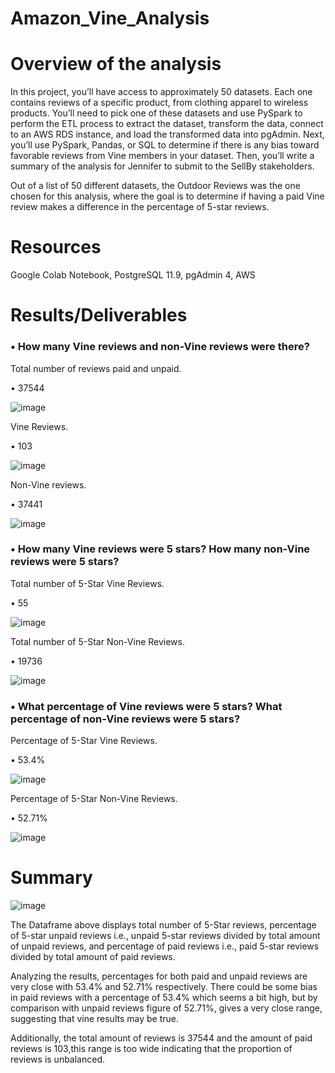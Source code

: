 # Amazon_Vine_Analysis

# Overview of the analysis

In this project, you’ll have access to approximately 50 datasets. Each one contains reviews of a specific product, from clothing apparel to wireless products. You’ll need to pick one of these datasets and use PySpark to perform the ETL process to extract the dataset, transform the data, connect to an AWS RDS instance, and load the transformed data into pgAdmin. Next, you’ll use PySpark, Pandas, or SQL to determine if there is any bias toward favorable reviews from Vine members in your dataset. Then, you’ll write a summary of the analysis for Jennifer to submit to the SellBy stakeholders.

Out of a list of 50 different datasets, the Outdoor Reviews was the one chosen for this analysis, where the goal is to determine if having a paid Vine review makes a difference in the percentage of 5-star reviews.


# Resources

Google Colab Notebook, PostgreSQL 11.9, pgAdmin 4, AWS


# Results/Deliverables

### •	How many Vine reviews and non-Vine reviews were there?

Total number of reviews paid and unpaid.

•	37544


![image](https://user-images.githubusercontent.com/96086671/179423021-da0abe8d-0bc1-434d-86d0-4140a6f2c806.png)


Vine Reviews.

•	103


![image](https://user-images.githubusercontent.com/96086671/179423063-d1c80cf7-3776-444e-a246-e1309d4842ba.png)

 
Non-Vine reviews.

•	37441


![image](https://user-images.githubusercontent.com/96086671/179423081-92d92fde-4ed4-48cf-bfbe-74bc75235ae2.png)

 
### •	How many Vine reviews were 5 stars? How many non-Vine reviews were 5 stars?

Total number of 5-Star Vine Reviews.

•	55
 

![image](https://user-images.githubusercontent.com/96086671/179423117-005c1feb-3dc6-4148-8258-2f6f4339ce1f.png)


Total number of 5-Star Non-Vine Reviews.

•	19736


![image](https://user-images.githubusercontent.com/96086671/179423134-dcf4b0fd-325d-41ba-841c-eb105385fe41.png)

 
### •	What percentage of Vine reviews were 5 stars? What percentage of non-Vine reviews were 5 stars?

Percentage of 5-Star Vine Reviews.

•	53.4%
 

![image](https://user-images.githubusercontent.com/96086671/179423157-1635f6e2-b6e6-4510-a594-209317f39600.png)


Percentage of 5-Star Non-Vine Reviews.

•	52.71%
 
 
 ![image](https://user-images.githubusercontent.com/96086671/179423184-40b91349-2075-4bca-830f-c927a5c27af1.png)

 
# Summary
 
 
 ![image](https://user-images.githubusercontent.com/96086671/179423209-3ca52cd4-5ecf-46aa-942b-2b90802d8b24.png)

 
 
The Dataframe above displays total number of 5-Star reviews, percentage of 5-star unpaid reviews i.e., unpaid 5-star reviews divided by total amount of unpaid reviews, and percentage of paid reviews i.e., paid 5-star reviews divided by total amount of paid reviews.

Analyzing the results, percentages for both paid and unpaid reviews are very close with 53.4% and 52.71% respectively. There could be some bias in paid reviews with a percentage of 53.4% which seems a bit high, but by comparison with unpaid reviews figure of 52.71%, gives a very close range, suggesting that vine results may be true.

Additionally, the total amount of reviews is 37544 and the amount of paid reviews is 103,this range is too wide indicating that the proportion of reviews is unbalanced.


